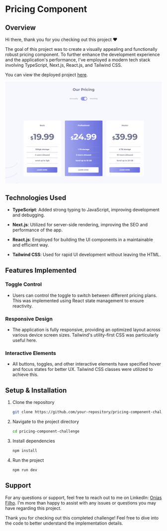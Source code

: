 # Pricing Component

## Overview

Hi there, thank you for you checking out this project ❤️

The goal of this project was to create a visually appealing and functionally robust pricing component. To further enhance the development experience and the application's performance, I've employed a modern tech stack involving TypeScript, Next.js, React.js, and Tailwind CSS.

You can view the deployed project [here](https://pricing-component-tau-ruddy.vercel.app/).

![Alt text](image.png)

## Technologies Used

- **TypeScript**: Added strong typing to JavaScript, improving development and debugging.
  
- **Next.js**: Utilized for server-side rendering, improving the SEO and performance of the app.
  
- **React.js**: Employed for building the UI components in a maintainable and efficient way.

- **Tailwind CSS**: Used for rapid UI development without leaving the HTML.

## Features Implemented

### Toggle Control

- Users can control the toggle to switch between different pricing plans. This was implemented using React state management to ensure reactivity.

### Responsive Design

- The application is fully responsive, providing an optimized layout across various device screen sizes. Tailwind's utility-first CSS was particularly useful here.

### Interactive Elements

- All buttons, toggles, and other interactive elements have specified hover and focus states for better UX. Tailwind CSS classes were utilized to achieve this.

## Setup & Installation

1. Clone the repository

    ```bash
    git clone https://github.com/your-repository/pricing-component-challenge.git
    ```

2. Navigate to the project directory

      ```bash
    cd pricing-component-challenge
      ```

3. Install dependencies

    ```bash
    npm install
    ```

4. Run the project

    ```bash
    npm run dev
    ```

## Support

For any questions or support, feel free to reach out to me on LinkedIn: [Onias Filho](https://www.linkedin.com/in/oniasfilho). I'm more than happy to assist with any issues or questions you may have regarding this project.

Thank you for checking out this completed challenge! Feel free to dive into the code to better understand the implementation details.
